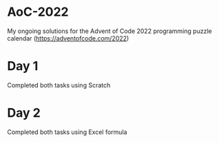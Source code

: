 # AoC-2022
My ongoing solutions for the Advent of Code 2022 programming puzzle calendar (https://adventofcode.com/2022)
# Day 1
Completed both tasks using Scratch
# Day 2
Completed both tasks using Excel formula
